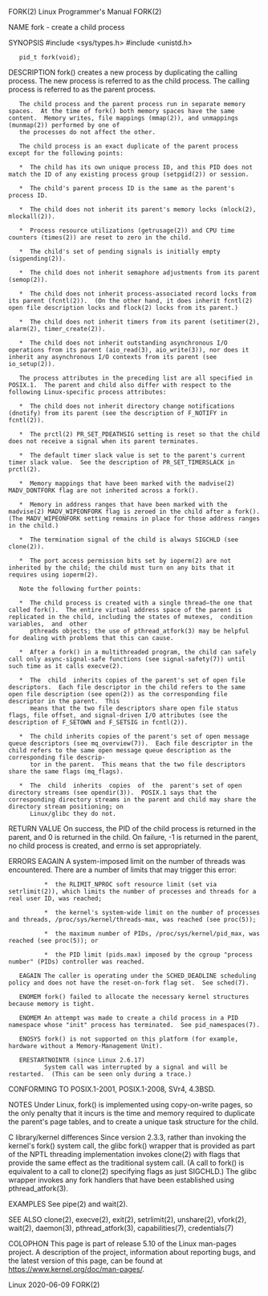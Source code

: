 FORK(2)                                                                                                Linux Programmer's Manual                                                                                                FORK(2)

NAME
       fork - create a child process

SYNOPSIS
       #include <sys/types.h>
       #include <unistd.h>

       pid_t fork(void);

DESCRIPTION
       fork() creates a new process by duplicating the calling process.  The new process is referred to as the child process.  The calling process is referred to as the parent process.

       The child process and the parent process run in separate memory spaces.  At the time of fork() both memory spaces have the same content.  Memory writes, file mappings (mmap(2)), and unmappings (munmap(2)) performed by one of
       the processes do not affect the other.

       The child process is an exact duplicate of the parent process except for the following points:

       *  The child has its own unique process ID, and this PID does not match the ID of any existing process group (setpgid(2)) or session.

       *  The child's parent process ID is the same as the parent's process ID.

       *  The child does not inherit its parent's memory locks (mlock(2), mlockall(2)).

       *  Process resource utilizations (getrusage(2)) and CPU time counters (times(2)) are reset to zero in the child.

       *  The child's set of pending signals is initially empty (sigpending(2)).

       *  The child does not inherit semaphore adjustments from its parent (semop(2)).

       *  The child does not inherit process-associated record locks from its parent (fcntl(2)).  (On the other hand, it does inherit fcntl(2) open file description locks and flock(2) locks from its parent.)

       *  The child does not inherit timers from its parent (setitimer(2), alarm(2), timer_create(2)).

       *  The child does not inherit outstanding asynchronous I/O operations from its parent (aio_read(3), aio_write(3)), nor does it inherit any asynchronous I/O contexts from its parent (see io_setup(2)).

       The process attributes in the preceding list are all specified in POSIX.1.  The parent and child also differ with respect to the following Linux-specific process attributes:

       *  The child does not inherit directory change notifications (dnotify) from its parent (see the description of F_NOTIFY in fcntl(2)).

       *  The prctl(2) PR_SET_PDEATHSIG setting is reset so that the child does not receive a signal when its parent terminates.

       *  The default timer slack value is set to the parent's current timer slack value.  See the description of PR_SET_TIMERSLACK in prctl(2).

       *  Memory mappings that have been marked with the madvise(2) MADV_DONTFORK flag are not inherited across a fork().

       *  Memory in address ranges that have been marked with the madvise(2) MADV_WIPEONFORK flag is zeroed in the child after a fork().  (The MADV_WIPEONFORK setting remains in place for those address ranges in the child.)

       *  The termination signal of the child is always SIGCHLD (see clone(2)).

       *  The port access permission bits set by ioperm(2) are not inherited by the child; the child must turn on any bits that it requires using ioperm(2).

       Note the following further points:

       *  The child process is created with a single thread—the one that called fork().  The entire virtual address space of the parent is replicated in the child, including the states of mutexes,  condition  variables,  and  other
          pthreads objects; the use of pthread_atfork(3) may be helpful for dealing with problems that this can cause.

       *  After a fork() in a multithreaded program, the child can safely call only async-signal-safe functions (see signal-safety(7)) until such time as it calls execve(2).

       *  The  child  inherits copies of the parent's set of open file descriptors.  Each file descriptor in the child refers to the same open file description (see open(2)) as the corresponding file descriptor in the parent.  This
          means that the two file descriptors share open file status flags, file offset, and signal-driven I/O attributes (see the description of F_SETOWN and F_SETSIG in fcntl(2)).

       *  The child inherits copies of the parent's set of open message queue descriptors (see mq_overview(7)).  Each file descriptor in the child refers to the same open message queue description as the corresponding file descrip‐
          tor in the parent.  This means that the two file descriptors share the same flags (mq_flags).

       *  The  child  inherits  copies  of  the  parent's set of open directory streams (see opendir(3)).  POSIX.1 says that the corresponding directory streams in the parent and child may share the directory stream positioning; on
          Linux/glibc they do not.

RETURN VALUE
       On success, the PID of the child process is returned in the parent, and 0 is returned in the child.  On failure, -1 is returned in the parent, no child process is created, and errno is set appropriately.

ERRORS
       EAGAIN A system-imposed limit on the number of threads was encountered.  There are a number of limits that may trigger this error:

              *  the RLIMIT_NPROC soft resource limit (set via setrlimit(2)), which limits the number of processes and threads for a real user ID, was reached;

              *  the kernel's system-wide limit on the number of processes and threads, /proc/sys/kernel/threads-max, was reached (see proc(5));

              *  the maximum number of PIDs, /proc/sys/kernel/pid_max, was reached (see proc(5)); or

              *  the PID limit (pids.max) imposed by the cgroup "process number" (PIDs) controller was reached.

       EAGAIN The caller is operating under the SCHED_DEADLINE scheduling policy and does not have the reset-on-fork flag set.  See sched(7).

       ENOMEM fork() failed to allocate the necessary kernel structures because memory is tight.

       ENOMEM An attempt was made to create a child process in a PID namespace whose "init" process has terminated.  See pid_namespaces(7).

       ENOSYS fork() is not supported on this platform (for example, hardware without a Memory-Management Unit).

       ERESTARTNOINTR (since Linux 2.6.17)
              System call was interrupted by a signal and will be restarted.  (This can be seen only during a trace.)

CONFORMING TO
       POSIX.1-2001, POSIX.1-2008, SVr4, 4.3BSD.

NOTES
       Under Linux, fork() is implemented using copy-on-write pages, so the only penalty that it incurs is the time and memory required to duplicate the parent's page tables, and to create a unique task structure for the child.

   C library/kernel differences
       Since version 2.3.3, rather than invoking the kernel's fork() system call, the glibc fork() wrapper that is provided as part of the NPTL threading implementation invokes clone(2) with flags that provide the  same  effect  as
       the traditional system call.  (A call to fork() is equivalent to a call to clone(2) specifying flags as just SIGCHLD.)  The glibc wrapper invokes any fork handlers that have been established using pthread_atfork(3).

EXAMPLES
       See pipe(2) and wait(2).

SEE ALSO
       clone(2), execve(2), exit(2), setrlimit(2), unshare(2), vfork(2), wait(2), daemon(3), pthread_atfork(3), capabilities(7), credentials(7)

COLOPHON
       This page is part of release 5.10 of the Linux man-pages project.  A description of the project, information about reporting bugs, and the latest version of this page, can be found at https://www.kernel.org/doc/man-pages/.

Linux                                                                                                          2020-06-09                                                                                                       FORK(2)
